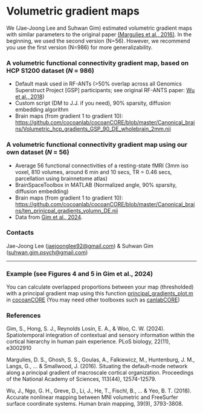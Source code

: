 # Volumetric gradient maps

We (Jae-Joong Lee and Suhwan Gim) estimated volumetric gradient maps with similar parameters to the original paper [(Margulies et al., 2016)](https://www.pnas.org/doi/10.1073/pnas.1608282113). In the beginning, we used the second version (N=56). However, we recommend you use the first version (N=986) for more generalizability. 


### A volumetric functional connectivity gradient map, based on HCP S1200 dataset (*N* = 986)
   - Default mask used in RF-ANTs (>50% overlap across all Genomics Superstruct Project [GSP] participants; see original RF-ANTS paper: [Wu et al., 2018](https://pubmed.ncbi.nlm.nih.gov/29770530/))
   - Custom script (DM to J.J. if you need), 90% sparsity, diffusion embedding algorithm
   - Brain maps (from gradient 1 to gradient 10): https://github.com/cocoanlab/cocoanCORE/blob/master/Canonical_brains/Volumetric_hcp_gradients_GSP_90_DE_wholebrain_2mm.nii


### A volumetric functional connectivity gradient map using our own dataset (*N* = 56)

   - Average 56 functional connectivities of a resting-state  fMRI (3mm iso voxel, 810 volumes, around 6 min and 10 secs, TR = 0.46 secs, parcellation using brainnetome atlas)
   - BrainSpaceToolbox in MATLAB (Normalized angle, 90% sparsity, diffusion embedding)
   - Brain maps (from gradient 1 to gradient 10): https://github.com/cocoanlab/cocoanCORE/blob/master/Canonical_brains/ten_prinicpal_gradients_volumn_DE.nii
   - Data from [Gim et al., 2024](https://journals.plos.org/plosbiology/article?id=10.1371/journal.pbio.3002910).



### Contacts 


Jae-Joong Lee (jaejoonglee92@gmail.com) & Suhwan Gim (suhwan.gim.psych@gmail.com)

___
### Example (see Figures 4 and 5 in Gim et al., 2024)
You can calculate overlapped proportions between your map (thresholded) with a principal gradient map using this function [principal_gradients_plot.m](https://github.com/cocoanlab/cocoanCORE/blob/master/Visualization/principal_gradients_plot.m) in [cocoanCORE](https://github.com/cocoanlab/cocoanCORE/) 
(You may need other toolboxes such as [canlabCORE](https://github.com/canlab/CanlabCore)) 

### References

Gim, S., Hong, S. J., Reynolds Losin, E. A., & Woo, C. W. (2024). Spatiotemporal integration of contextual and sensory information within the cortical hierarchy in human pain experience. PLoS biology, 22(11), e3002910

Margulies, D. S., Ghosh, S. S., Goulas, A., Falkiewicz, M., Huntenburg, J. M., Langs, G., ... & Smallwood, J. (2016). Situating the default-mode network along a principal gradient of macroscale cortical organization. Proceedings of the National Academy of Sciences, 113(44), 12574-12579.

Wu, J., Ngo, G. H., Greve, D., Li, J., He, T., Fischl, B., ... & Yeo, B. T. (2018). Accurate nonlinear mapping between MNI volumetric and FreeSurfer surface coordinate systems. Human brain mapping, 39(9), 3793-3808.
